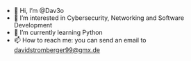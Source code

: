 - 👋 Hi, I’m @Dav3o
- 👀 I’m interested in Cybersecurity, Networking and Software Development
- 🌱 I’m currently learning Python
- 📫 How to reach me: you can send an email to davidstromberger99@gmx.de

<!---
Dav3o/Dav3o is a ✨ special ✨ repository because its `README.md` (this file) appears on your GitHub profile.
You can click the Preview link to take a look at your changes.
--->
